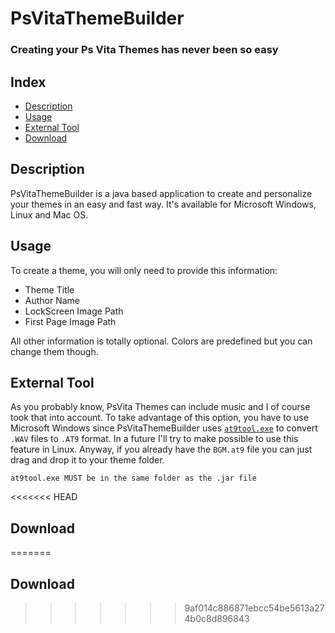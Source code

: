 # PsVitaThemeBuilder
### Creating your Ps Vita Themes has never been so easy
## Index
- [Description](#Description)
- [Usage](#Usage)
- [External Tool](#External)
- [Download](#Download)

<a name="Description"><a/>
## Description
PsVitaThemeBuilder is a java based application to create and personalize your themes in an easy and fast way. It's available for Microsoft Windows, Linux and Mac OS.

<a name="Usage"><a/>
## Usage
To create a theme, you will only need to provide this information:
- Theme Title
- Author Name
- LockScreen Image Path
- First Page Image Path

All other information is totally optional. Colors are predefined but you can change them though.

<a name="External"><a/>
## External Tool
As you probably know, PsVita Themes can include music and I of course took that into account.
  To take advantage of this option, you have to use Microsoft Windows since PsVitaThemeBuilder uses [`at9tool.exe`](https://amicitiamods.jcink.net/index.php?s=c0de8c821d4862b3d66975cc0f3a558f&showtopic=29&st=0&#entry56) to convert `.WAV` files to `.AT9` format.
  In a future I'll try to make possible to use this feature in Linux. Anyway, if you already have the `BGM.at9` file you can just drag and drop it to your theme folder.
  
  ``` 
 at9tool.exe MUST be in the same folder as the .jar file 
 ```

<a name="Download"><a/>
<<<<<<< HEAD
## Download
=======
## Download
>>>>>>> 9af014c886871ebcc54be5613a274b0c8d896843
